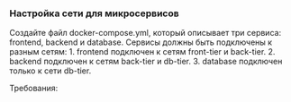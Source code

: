 
### Настройка сети для микросервисов

Создайте файл docker-compose.yml, который описывает три сервиса: frontend, backend и database. Сервисы должны быть подключены к разным сетям: 1. frontend подключен к сетям front-tier и back-tier. 2. backend подключен к сетям back-tier и db-tier. 3. database подключен только к сети db-tier.

Требования:
